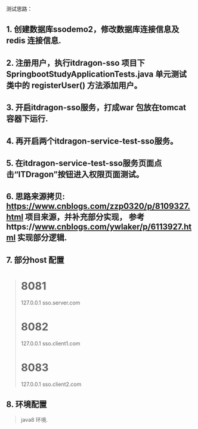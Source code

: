 测试思路：
## 1. 创建数据库ssodemo2，修改数据库连接信息及redis 连接信息.

## 2. 注册用户，执行itdragon-sso 项目下SpringbootStudyApplicationTests.java 单元测试类中的 registerUser() 方法添加用户。
## 3. 开启itdragon-sso服务，打成war 包放在tomcat 容器下运行.
## 4. 再开启两个itdragon-service-test-sso服务。
## 5. 在itdragon-service-test-sso服务页面点击“ITDragon”按钮进入权限页面测试。
## 6. 思路来源拷贝: https://www.cnblogs.com/zzp0320/p/8109327.html 项目来源，并补充部分实现， 参考https://www.cnblogs.com/ywlaker/p/6113927.html 实现部分逻辑.
## 7. 部分host 配置
> # 8081
> 127.0.0.1  sso.server.com
> # 8082
> 127.0.0.1  sso.client1.com
> # 8083
> 127.0.0.1 sso.client2.com
## 8. 环境配置
> java8 环境.
